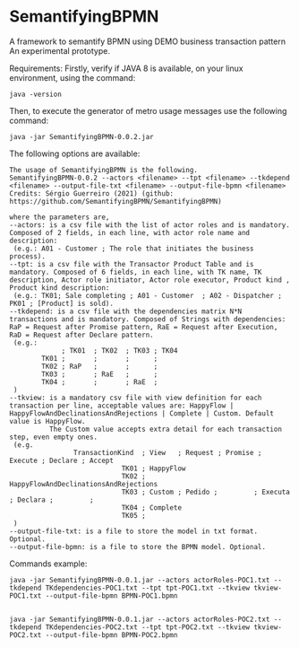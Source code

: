 # SemantifyingBPMN
A framework to semantify BPMN using DEMO business transaction pattern
An experimental prototype.

Requirements:
Firstly, verify if JAVA 8 is available, on your linux environment, using the command: 

    java -version

Then, to execute the generator of metro usage messages use the following command:

    java -jar SemantifyingBPMN-0.0.2.jar

The following options are available:
```
The usage of SemantifyingBPMN is the following.
SemantifyingBPMN-0.0.2 --actors <filename> --tpt <filename> --tkdepend <filename> --output-file-txt <filename> --output-file-bpmn <filename>
Credits: Sérgio Guerreiro (2021) (github: https://github.com/SemantifyingBPMN/SemantifyingBPMN)

where the parameters are,
--actors: is a csv file with the list of actor roles and is mandatory. Composed of 2 fields, in each line, with actor role name and description:
 (e.g.: A01 - Customer ; The role that initiates the business process).
--tpt: is a csv file with the Transactor Product Table and is mandatory. Composed of 6 fields, in each line, with TK name, TK description, Actor role initiator, Actor role executor, Product kind , Product kind description:
 (e.g.: TK01; Sale completing ; A01 - Customer  ; A02 - Dispatcher ; PK01 ; [Product] is sold).
--tkdepend: is a csv file with the dependencies matrix N*N transactions and is mandatory. Composed of Strings with dependencies: RaP = Request after Promise pattern, RaE = Request after Execution, RaD = Request after Declare pattern.
 (e.g.:
             ; TK01  ; TK02  ; TK03 ; TK04
        TK01 ;       ;       ;      ;
        TK02 ; RaP   ;       ;      ;
        TK03 ;       ; RaE   ;      ;
        TK04 ;       ;       ; RaE  ;
 )
--tkview: is a mandatory csv file with view definition for each transaction per line, acceptable values are: HappyFlow | HappyFlowAndDeclinationsAndRejections | Complete | Custom. Default value is HappyFlow.
          The Custom value accepts extra detail for each transaction step, even empty ones.
 (e.g.
                TransactionKind  ; View   ; Request ; Promise ; Execute ; Declare ; Accept
                            TK01 ; HappyFlow
                            TK02 ; HappyFlowAndDeclinationsAndRejections
                            TK03 ; Custom ; Pedido ;         ; Executa ; Declara ;         ;
                            TK04 ; Complete
                            TK05 ;
 )
--output-file-txt: is a file to store the model in txt format. Optional.
--output-file-bpmn: is a file to store the BPMN model. Optional.
```

Commands example:

``` 
java -jar SemantifyingBPMN-0.0.1.jar --actors actorRoles-POC1.txt --tkdepend TKdependencies-POC1.txt --tpt tpt-POC1.txt --tkview tkview-POC1.txt --output-file-bpmn BPMN-POC1.bpmn


java -jar SemantifyingBPMN-0.0.1.jar --actors actorRoles-POC2.txt --tkdepend TKdependencies-POC2.txt --tpt tpt-POC2.txt --tkview tkview-POC2.txt --output-file-bpmn BPMN-POC2.bpmn
```



